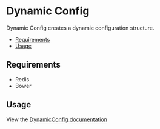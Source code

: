 # Dynamic Config


Dynamic Config creates a dynamic configuration structure.

* [Requirements](#Requierements)
* [Usage](#Usage)


## Requirements

- Redis
- Bower

## Usage

View the [DynamicConfig documentation](http://cemayan.me/dynamicconfdoc/)









